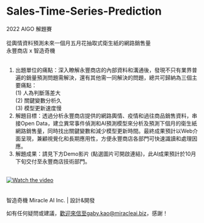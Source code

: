 # Sales-Time-Series-Prediction

2022 AIGO 解題賽</BR>
</BR>
從輿情資料預測未來一個月五月花抽取式衛生紙的網路銷售量</BR>
永豐商店 x 智造奇機</BR>
</BR>
1.	出題單位的痛點：深入瞭解永豐商店的內部資料和溝通後，發現不只有業界普遍的銷量預測問題需解決，還有其他需一同解決的問題，總共可歸納為三個主要痛點：</BR>
      (1) 	人為判斷落差大</BR>
      (2) 	關鍵變數分析久</BR>
      (3) 	模型更新速度慢</BR>
2.	解題目標：透過分析永豐商店提供的網路輿情、疫情和過往商品銷售資料，串接Open Data，建立異常事件偵測和AI預測模型來分析及預測下個月的衛生紙網路銷售量，同時找出關鍵變數和減少模型更新時間。最終成果預計以Web介面呈現，兼顧視覺化和長期應用性，方便永豐商店各部門可快速識讀和處理因應。
3.  解題成果：請見下方Demo影片 (點選圖片可開啟連結)，此AI成果預計於10月下旬交付至永豐商店技術部門。</BR></BR>

[![Watch the video](https://github.com/gaby-ma/gaby-ma.github.io/blob/main/www/images/yfy.png)](https://www.youtube.com/watch?v=9nrntwHs0p4)</BR>
</BR></BR>智造奇機 Miracle AI Inc. | 設計&開發

如有任何疑問或建議，歡迎來信至gaby.kao@miracleai.biz，感謝！
